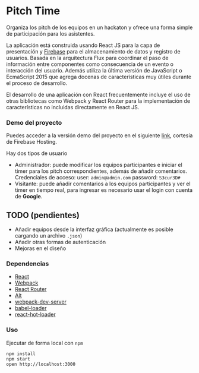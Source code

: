Pitch Time
=====================

Organiza los pitch de los equipos en un hackaton y ofrece una forma simple
de participación para los asistentes.

La aplicación está construida usando React JS para la capa de presentación
y [Firebase](https://firebase.google.com/) para el almacenamiento de datos y registro de usuarios.
Basada en la arquitectura Flux para coordinar el paso de información
entre componentes como consecuencia de un evento o interacción del usuario.
Además utiliza la última versión de JavaScript o EcmaScript 2015 que agrega
docenas de características muy útiles durante el proceso de desarrollo.

El desarrollo de una aplicación con React frecuentemente incluye el uso de
otras bibliotecas como Webpack y React Router para la implementación
de características no incluidas directamente en React JS.

### Demo del proyecto

Puedes acceder a la versión demo del proyecto en el siguiente [link](https://react-chat-ebab2.firebaseapp.com),
cortesía de Firebase Hosting.

Hay dos tipos de usuario
* Administrador: puede modificar los equipos participantes e iniciar el timer para los pitch correspondientes, además de añadir comentarios. Credenciales de acceso: user: `admin@admin.com` password: `S3cur3D#`
* Visitante: puede añadir comentarios a los equipos participantes y ver el timer en tiempo real, para ingresar es necesario usar el login con cuenta de **Google**. 

## TODO (pendientes)
* Añadir equipos desde la interfaz gráfica (actualmente es posible cargando un archivo `.json`)
* Añadir otras formas de autenticación
* Mejoras en el diseño

### Dependencias

* [React](https://facebook.github.io/react/)
* [Webpack](https://webpack.github.io/)
* [React Router](https://github.com/reactjs/react-router)
* [Alt](http://alt.js.org/)
* [webpack-dev-server](https://github.com/webpack/webpack-dev-server)
* [babel-loader](https://github.com/babel/babel-loader)
* [react-hot-loader](https://github.com/gaearon/react-hot-loader)

### Uso

Ejecutar de forma local con `npm`

```
npm install
npm start
open http://localhost:3000
```
